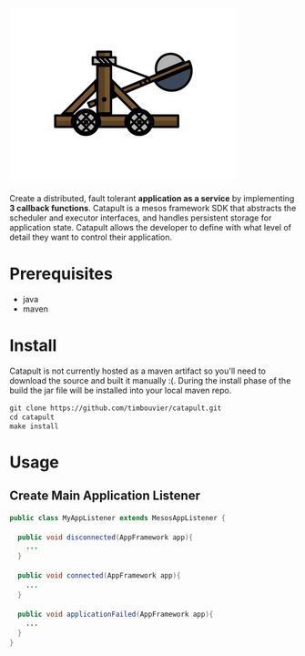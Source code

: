 # ![catapult](media/catapult.png)
Create a distributed, fault tolerant **application as a service** by implementing **3 callback functions**. Catapult is a mesos framework SDK that abstracts the scheduler and executor interfaces, and handles persistent storage for application state. Catapult allows the developer to define with what level of detail they want to control their application.

# Prerequisites
- java
- maven

# Install
Catapult is not currently hosted as a maven artifact so you'll need to download the source and built it manually :(. During the install phase of the build the jar file will be installed into your local maven repo.
```
git clone https://github.com/timbouvier/catapult.git
cd catapult
make install
```

# Usage

## Create Main Application Listener
```java
public class MyAppListener extends MesosAppListener {
  
  public void disconnected(AppFramework app){
    ...
  }
  
  public void connected(AppFramework app){
    ...
  }
  
  public void applicationFailed(AppFramework app){
    ...
  }
}
```

